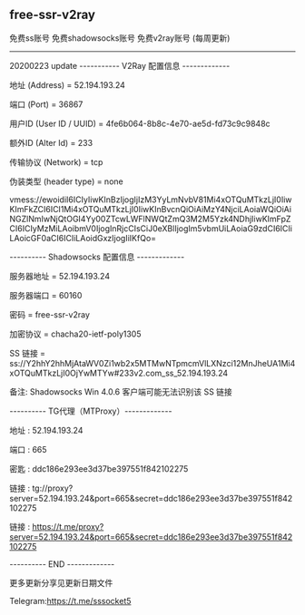 ## free-ssr-v2ray
免费ss账号 免费shadowsocks账号 免费v2ray账号 (每周更新)

----------------------------------------------------------------------------------------------------------------------------------

20200223 update
----------- V2Ray 配置信息 -------------

 地址 (Address) = 52.194.193.24

 端口 (Port) = 36867

 用户ID (User ID / UUID) = 4fe6b064-8b8c-4e70-ae5d-fd73c9c9848c

 额外ID (Alter Id) = 233

 传输协议 (Network) = tcp

 伪装类型 (header type) = none

 vmess://ewoidiI6ICIyIiwKInBzIjogIjIzM3YyLmNvbV81Mi4xOTQuMTkzLjI0IiwKImFkZCI6ICI1Mi4xOTQuMTkzLjI0IiwKInBvcnQiOiAiMzY4NjciLAoiaWQiOiAiNGZlNmIwNjQtOGI4Yy00ZTcwLWFlNWQtZmQ3M2M5Yzk4NDhjIiwKImFpZCI6ICIyMzMiLAoibmV0IjogInRjcCIsCiJ0eXBlIjogIm5vbmUiLAoiaG9zdCI6ICIiLAoicGF0aCI6ICIiLAoidGxzIjogIiIKfQo=


---------- Shadowsocks 配置信息 -------------

 服务器地址 = 52.194.193.24

 服务器端口 = 60160

 密码 = free-ssr-v2ray

 加密协议 = chacha20-ietf-poly1305

 SS 链接 = ss://Y2hhY2hhMjAtaWV0Zi1wb2x5MTMwNTpmcmVlLXNzci12MnJheUA1Mi4xOTQuMTkzLjI0OjYwMTYw#233v2.com_ss_52.194.193.24

 备注: Shadowsocks Win 4.0.6 客户端可能无法识别该 SS 链接

 ---------- TG代理（MTProxy）-------------
 
 地址	: 52.194.193.24
 
 端口	: 665
 
 密匙	: ddc186e293ee3d37be397551f842102275
 
 链接	: tg://proxy?server=52.194.193.24&port=665&secret=ddc186e293ee3d37be397551f842102275
 
 链接	: https://t.me/proxy?server=52.194.193.24&port=665&secret=ddc186e293ee3d37be397551f842102275

 ---------- END -------------
   

更多更新分享见更新日期文件

Telegram:https://t.me/sssocket5
